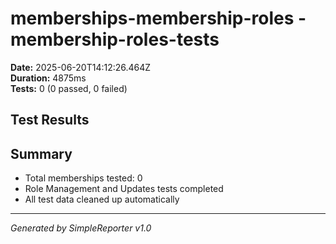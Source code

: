 # memberships-membership-roles - membership-roles-tests

**Date:** 2025-06-20T14:12:26.464Z  
**Duration:** 4875ms  
**Tests:** 0 (0 passed, 0 failed)

## Test Results



## Summary

- Total memberships tested: 0
- Role Management and Updates tests completed
- All test data cleaned up automatically

---
*Generated by SimpleReporter v1.0*
